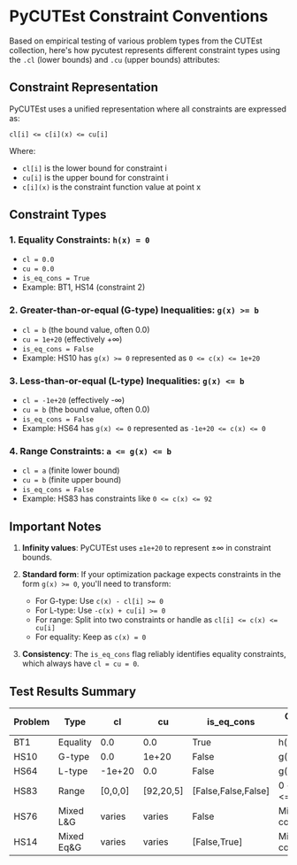 # PyCUTEst Constraint Conventions

Based on empirical testing of various problem types from the CUTEst collection, here's how pycutest represents different constraint types using the `.cl` (lower bounds) and `.cu` (upper bounds) attributes:

## Constraint Representation

PyCUTEst uses a unified representation where all constraints are expressed as:
```
cl[i] <= c[i](x) <= cu[i]
```

Where:
- `cl[i]` is the lower bound for constraint i
- `cu[i]` is the upper bound for constraint i
- `c[i](x)` is the constraint function value at point x

## Constraint Types

### 1. Equality Constraints: `h(x) = 0`
- `cl = 0.0`
- `cu = 0.0`
- `is_eq_cons = True`
- Example: BT1, HS14 (constraint 2)

### 2. Greater-than-or-equal (G-type) Inequalities: `g(x) >= b`
- `cl = b` (the bound value, often 0.0)
- `cu = 1e+20` (effectively +∞)
- `is_eq_cons = False`
- Example: HS10 has `g(x) >= 0` represented as `0 <= c(x) <= 1e+20`

### 3. Less-than-or-equal (L-type) Inequalities: `g(x) <= b`
- `cl = -1e+20` (effectively -∞)
- `cu = b` (the bound value, often 0.0)
- `is_eq_cons = False`
- Example: HS64 has `g(x) <= 0` represented as `-1e+20 <= c(x) <= 0`

### 4. Range Constraints: `a <= g(x) <= b`
- `cl = a` (finite lower bound)
- `cu = b` (finite upper bound)
- `is_eq_cons = False`
- Example: HS83 has constraints like `0 <= c(x) <= 92`

## Important Notes

1. **Infinity values**: PyCUTEst uses `±1e+20` to represent ±∞ in constraint bounds.

2. **Standard form**: If your optimization package expects constraints in the form `g(x) >= 0`, you'll need to transform:
   - For G-type: Use `c(x) - cl[i] >= 0`
   - For L-type: Use `-c(x) + cu[i] >= 0`
   - For range: Split into two constraints or handle as `cl[i] <= c(x) <= cu[i]`
   - For equality: Keep as `c(x) = 0`

3. **Consistency**: The `is_eq_cons` flag reliably identifies equality constraints, which always have `cl = cu = 0`.

## Test Results Summary

| Problem | Type | cl | cu | is_eq_cons | Original Form |
|---------|------|----|----|------------|---------------|
| BT1 | Equality | 0.0 | 0.0 | True | h(x) = 0 |
| HS10 | G-type | 0.0 | 1e+20 | False | g(x) >= 0 |
| HS64 | L-type | -1e+20 | 0.0 | False | g(x) <= 0 |
| HS83 | Range | [0,0,0] | [92,20,5] | [False,False,False] | 0 <= g(x) <= bounds |
| HS76 | Mixed L&G | varies | varies | False | Mixed constraints |
| HS14 | Mixed Eq&G | varies | varies | [False,True] | Mixed constraints |